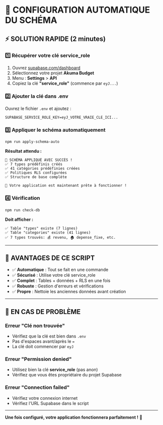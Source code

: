 # 🔧 CONFIGURATION AUTOMATIQUE DU SCHÉMA

## ⚡ SOLUTION RAPIDE (2 minutes)

### 1️⃣ **Récupérer votre clé service_role**
1. Ouvrez [supabase.com/dashboard](https://supabase.com/dashboard)
2. Sélectionnez votre projet **Akuma Budget**
3. Menu : **Settings** > **API**
4. Copiez la clé **"service_role"** (commence par `eyJ...`)

### 2️⃣ **Ajouter la clé dans .env**
Ouvrez le fichier `.env` et ajoutez :
```env
SUPABASE_SERVICE_ROLE_KEY=eyJ_VOTRE_VRAIE_CLE_ICI...
```

### 3️⃣ **Appliquer le schéma automatiquement**
```bash
npm run apply-schema-auto
```

**Résultat attendu :**
```
🎉 SCHÉMA APPLIQUÉ AVEC SUCCÈS !
✅ 7 types prédéfinis créés
✅ 41 catégories prédéfinies créées
✅ Politiques RLS configurées
✅ Structure de base complète

🚀 Votre application est maintenant prête à fonctionner !
```

### 4️⃣ **Vérification**
```bash
npm run check-db
```

**Doit afficher :**
```
✅ Table "types" existe (7 lignes)
✅ Table "categories" existe (41 lignes)
✅ 7 types trouvés: 💰 revenu, 🏠 depense_fixe, etc.
```

---

## 🎯 **AVANTAGES DE CE SCRIPT**

- ✅ **Automatique** : Tout se fait en une commande
- ✅ **Sécurisé** : Utilise votre clé service_role
- ✅ **Complet** : Tables + données + RLS en une fois
- ✅ **Robuste** : Gestion d'erreurs et vérifications
- ✅ **Propre** : Nettoie les anciennes données avant création

---

## 🚨 **EN CAS DE PROBLÈME**

### Erreur "Clé non trouvée"
- Vérifiez que la clé est bien dans `.env`
- Pas d'espaces avant/après le `=`
- La clé doit commencer par `eyJ`

### Erreur "Permission denied"
- Utilisez bien la clé **service_role** (pas anon)
- Vérifiez que vous êtes propriétaire du projet Supabase

### Erreur "Connection failed"
- Vérifiez votre connexion internet
- Vérifiez l'URL Supabase dans le script

---

**Une fois configuré, votre application fonctionnera parfaitement !** 🎉
